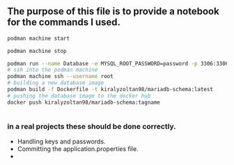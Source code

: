 ## The purpose of this file is to provide a notebook for the commands I used.

 ```bash 
 podman machine start

 podman machine stop
 
 podman run --name Database -e MYSQL_ROOT_PASSWORD=password -p 3306:3306 -d kiralyzoltan98/mariadb-schema:latest
 # ssh into the podman machine
 podman machine ssh --username root
 # building a new database image
 podman build -f Dockerfile -t kiralyzoltan98/mariadb-schema:latest
 # pushing the database image to the docker hub
 docker push kiralyzoltan98/mariadb-schema:tagname
 
 
 
 ```


### in a real projects these should be done correctly. 

- Handling keys and passwords.
- Committing the application.properties file.
- 
